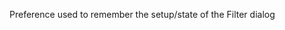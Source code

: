 <!-- markdownlint-disable-file MD041 -->
Preference used to remember the setup/state of the Filter dialog
